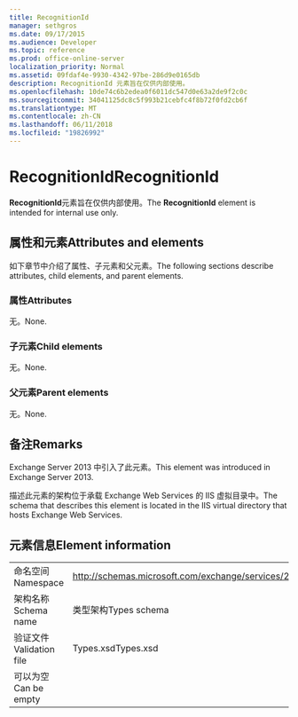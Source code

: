 ```yaml
---
title: RecognitionId
manager: sethgros
ms.date: 09/17/2015
ms.audience: Developer
ms.topic: reference
ms.prod: office-online-server
localization_priority: Normal
ms.assetid: 09fdaf4e-9930-4342-97be-286d9e0165db
description: RecognitionId 元素旨在仅供内部使用。
ms.openlocfilehash: 10de74c6b2edea0f6011dc547d0e63a2de9f2c0c
ms.sourcegitcommit: 34041125dc8c5f993b21cebfc4f8b72f0fd2cb6f
ms.translationtype: MT
ms.contentlocale: zh-CN
ms.lasthandoff: 06/11/2018
ms.locfileid: "19826992"
---
```

# <a name="recognitionid"></a><span data-ttu-id="d8522-103">RecognitionId</span><span class="sxs-lookup"><span data-stu-id="d8522-103">RecognitionId</span></span>

<span data-ttu-id="d8522-104">**RecognitionId**元素旨在仅供内部使用。</span><span class="sxs-lookup"><span data-stu-id="d8522-104">The **RecognitionId** element is intended for internal use only.</span></span> 

## <a name="attributes-and-elements"></a><span data-ttu-id="d8522-105">属性和元素</span><span class="sxs-lookup"><span data-stu-id="d8522-105">Attributes and elements</span></span>

<span data-ttu-id="d8522-106">如下章节中介绍了属性、子元素和父元素。</span><span class="sxs-lookup"><span data-stu-id="d8522-106">The following sections describe attributes, child elements, and parent elements.</span></span>
  
### <a name="attributes"></a><span data-ttu-id="d8522-107">属性</span><span class="sxs-lookup"><span data-stu-id="d8522-107">Attributes</span></span>

<span data-ttu-id="d8522-108">无。</span><span class="sxs-lookup"><span data-stu-id="d8522-108">None.</span></span>
  
### <a name="child-elements"></a><span data-ttu-id="d8522-109">子元素</span><span class="sxs-lookup"><span data-stu-id="d8522-109">Child elements</span></span>

<span data-ttu-id="d8522-110">无。</span><span class="sxs-lookup"><span data-stu-id="d8522-110">None.</span></span>
  
### <a name="parent-elements"></a><span data-ttu-id="d8522-111">父元素</span><span class="sxs-lookup"><span data-stu-id="d8522-111">Parent elements</span></span>

<span data-ttu-id="d8522-112">无。</span><span class="sxs-lookup"><span data-stu-id="d8522-112">None.</span></span>
  
## <a name="remarks"></a><span data-ttu-id="d8522-113">备注</span><span class="sxs-lookup"><span data-stu-id="d8522-113">Remarks</span></span>

<span data-ttu-id="d8522-114">Exchange Server 2013 中引入了此元素。</span><span class="sxs-lookup"><span data-stu-id="d8522-114">This element was introduced in Exchange Server 2013.</span></span>
  
<span data-ttu-id="d8522-115">描述此元素的架构位于承载 Exchange Web Services 的 IIS 虚拟目录中。</span><span class="sxs-lookup"><span data-stu-id="d8522-115">The schema that describes this element is located in the IIS virtual directory that hosts Exchange Web Services.</span></span>
  
## <a name="element-information"></a><span data-ttu-id="d8522-116">元素信息</span><span class="sxs-lookup"><span data-stu-id="d8522-116">Element information</span></span>

|||
|:-----|:-----|
|<span data-ttu-id="d8522-117">命名空间</span><span class="sxs-lookup"><span data-stu-id="d8522-117">Namespace</span></span>  <br/> |http://schemas.microsoft.com/exchange/services/2006/types  <br/> |
|<span data-ttu-id="d8522-118">架构名称</span><span class="sxs-lookup"><span data-stu-id="d8522-118">Schema name</span></span>  <br/> |<span data-ttu-id="d8522-119">类型架构</span><span class="sxs-lookup"><span data-stu-id="d8522-119">Types schema</span></span>  <br/> |
|<span data-ttu-id="d8522-120">验证文件</span><span class="sxs-lookup"><span data-stu-id="d8522-120">Validation file</span></span>  <br/> |<span data-ttu-id="d8522-121">Types.xsd</span><span class="sxs-lookup"><span data-stu-id="d8522-121">Types.xsd</span></span>  <br/> |
|<span data-ttu-id="d8522-122">可以为空</span><span class="sxs-lookup"><span data-stu-id="d8522-122">Can be empty</span></span>  <br/> ||
   

